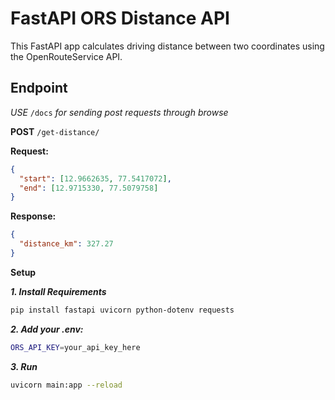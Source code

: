 # FastAPI ORS Distance API

This FastAPI app calculates driving distance between two coordinates using the OpenRouteService API.

## Endpoint

*USE* `/docs` *for sending post requests through browse*

**POST** `/get-distance/`

**Request:**
```json
{
  "start": [12.9662635, 77.5417072],
  "end": [12.9715330, 77.5079758]
}
```

**Response:**
```json
{
  "distance_km": 327.27
}
```

**Setup**

***1. Install Requirements***
```bash
pip install fastapi uvicorn python-dotenv requests
```
***2. Add your .env:***
```bash
ORS_API_KEY=your_api_key_here
```
***3. Run***
```bash
uvicorn main:app --reload
```
